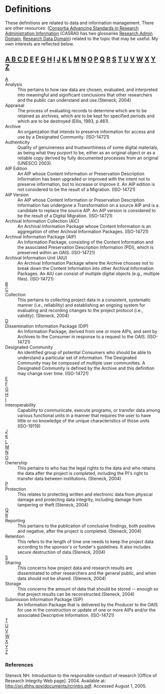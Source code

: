 Definitions
===========

These definitions are related to data and information management. There are other resources: 
([Consortia Advancing Standards in Research Administration Information](http://casrai.org/) (CASRAI) has two glossaries [Research Admin Domain](http://dictionary.casrai.org/Category:Research_Admin_Domain), [Research Data Domain](http://dictionary.casrai.org/Category:Research_Data_Domain))  related to the topic that may be useful. My own interests are reflected below. 

<a name="contents"></a>
## [ A ](#A) [ B ](#B) [ C ](#C) [D](#D) [E](#E) [F](#F) [G](#G) [H](#H) [I](#I) [J](#J) [K](#K) [L](#L) [M](#M) [N](#N) [O](#O) [P](#P) [Q](#Q) [R](#R) [S](#S) [T](#T) [U](#U) [V](#V) [W](#W) [X](#X) [Y](#Y) [Z](#Z) 


<DL>
<DT><a name="A"></a><a href=#contents>A</a><DD> 
  <DT> Analysis <DD> This pertains to how raw data are chosen, evaluated, and interpreted into meaningful and significant conclusions that other researchers and the public can understand and use.(Steneck, 2004) 
  <DT>Appraisal <DD>The  process  of  evaluating  records  to   determine   which   are   to   be   retained   as   archives,  which  are  to  be  kept  for  specified  periods  and  which  are  to  be  destroyed  (Ellis,  1993, p.461). 
  <DT>Archive<DD> An organization that intends to preserve information for access and use by a Designated Community. (ISO-14721)
  <DT>Authenticity <DD>Quality   of   genuineness   and   trustworthiness  of  some  digital  materials,  as  being  what  they  purport  to  be,  either  as  an  original object or as a reliable copy derived by fully  documented  processes  from  an  original (UNESCO 2003). 
  <DT>AIP  Edition<DD>  An  AIP  whose  Content  Information  or Preservation  Description  Information  has been upgraded or improved with the intent not to preserve information, but to increase or improve it. An AIP edition is not considered to be the result of a Migration.  (ISO-14721)
  <DT>AIP Version<DD> An AIP whose Content Information or Preservation Description Information has  undergone  a  Transformation  on  a  source  AIP  and  is  a  candidate  to  replace  the  source  AIP. An AIP version is considered to be the result of a Digital Migration.   (ISO-14721)
  <DT>Archival Information Collection (AIC)<DD> An Archival Information Package whose Content Information is an aggregation of other Archival Information Packages.  (ISO-14721)
  <DT>Archival Information Package (AIP)<DD>   An Information Package, consisting of the Content Information   and   the   associated Preservation   Description   Information   (PDI),   which   is preserved within an OAIS. (ISO-14721)
  <DT>Archival  Information  Unit  (AIU)<DD> An  Archival  Information  Package  where  the  Archive  chooses  not  to  break  down  the  Content  Information  into  other  Archival  Information  Packages.  An AIU can consist of multiple digital objects (e.g., multiple files). (ISO-14721)
<DT><a name="B"></a><a href=#contents>B</a><DD>
 
<DT><a name="C"></a><a href=#contents>C</a><DD>
  <DT> Collection <DD> This pertains to collecting project data in a consistent, systematic manner (i.e., reliability) and establishing an ongoing system for evaluating and recording changes to the project protocol (i.e., validity). (Steneck, 2004)
  
<DT><a name="D"></a><a href=#contents>D</a><DD>

  <DT>Dissemination Information Package (DIP)<DD> An Information Package, derived from one or more AIPs, and sent by Archives to the Consumer in response to a request to the OAIS.  (ISO-14721)
  <DT>Designated Community <DD>An identified group of potential Consumers who should be able to understand a particular set of information. The Designated Community may be composed of multiple user communities. A Designated Community is defined by the Archive and this definition may change over time. (ISO-14721)

<DT><a name="E"></a><a href=#contents>E</a><DD>

<DT><a name="F"></a><a href=#contents>F</a><DD>

<DT><a name="G"></a><a href=#contents>G</a><DD>

<DT><a name="H"></a><a href=#contents>H</a><DD>

<DT><a name="I"></a><a href=#contents>I</a><DD>
  <DT>Interoperability <DD> Capability to communicate, execute programs, or transfer data among various functional units in a manner that requires the user to have little or no knowledge of the unique characteristics of those units (ISO-19119) 

<DT><a name="J"></a><a href=#contents>J</a><DD>

<DT><a name="K"></a><a href=#contents>K</a><DD>

<DT><a name="L"></a><a href=#contents>L</a><DD>

<DT><a name="M"></a><a href=#contents>M</a><DD>

<DT><a name="N"></a><a href=#contents>N</a><DD>

<DT><a name="O"></a><a href=#contents>O</a><DD>
  <DT> Ownership <DD> This pertains to who has the legal rights to the data and who retains the data after the project is completed, including the PI's right to transfer data between institutions. (Steneck, 2004)

<DT><a name="P"></a><a href=#contents>P</a><DD>
  <DT> Protection  <DD> This relates to protecting written and electronic data from physical damage and protecting data integrity, including damage from tampering or theft.(Steneck, 2004) 

<DT><a name="Q"></a><a href=#contents>Q</a><DD>

<DT><a name="R"></a><a href=#contents>R</a><DD>
  <DT> Reporting <DD> This pertains to the publication of conclusive findings, both positive and negative, after the project is completed.   (Steneck, 2004)
  <DT> Retention  <DD> This refers to the length of time one needs to keep the project data according to the sponsor's or funder's guidelines. It also includes secure destruction of data.(Steneck, 2004) 

<DT><a name="S"></a><a href=#contents>S</a><DD>
  <DT> Sharing <DD> This concerns how project data and research results are disseminated to other researchers and the general public, and when data should not be shared. (Steneck, 2004)
  <DT> Storage <DD> This concerns the amount of data that should be stored -- enough so that project results can be reconstructed.(Steneck, 2004) 
  <DT>Submission Information Package (SIP)<DD> An Information Package that is delivered by the Producer  to  the  OAIS  for  use  in  the  construction  or  update  of  one  or  more  AIPs  and/or  the  associated Descriptive Information. (ISO-14721)

<DT><a name="T"></a><a href=#contents>T</a><DD>

<DT><a name="U"></a><a href=#contents>U</a><DD>

<DT><a name="V"></a><a href=#contents>V</a><DD>

<DT><a name="W"></a><a href=#contents>W</a><DD>

<DT><a name="X"></a><a href=#contents>X</a><DD>

<DT><a name="Y"></a><a href=#contents>Y</a><DD>

<DT><a name="Z"></a><a href=#contents>Z</a><DD>

</DL>

### References

Steneck NH. Introduction to the responsible conduct of research [Office of Research Integrity Web page]. 2004. 
Available at: http://ori.dhhs.gov/documents/rcrintro.pdf. Accessed August 1, 2005. 


<!--  From Ross harvey appraisal and selection
Essential       elements:
       ‘The       elements,       
       characteristics and attrib
       utes of a given digital 
       object  that  must  be  preserved  in  order  to  re-
       present its essential meaning or purpose. Also 
       called 
       significant     properties
            by     some     
            researchers’ (UNESCO 2003). 
            Metadata
            :     ‘structured     information     that     
            describes,   explains,   locates,   or   otherwise   
            makes  it  easier  to  retrieve
            ,  use,  or  manage  an  
            information resource’ (NISO, 2004, p.1). 
            Preservation  metadata:
              ‘Metadata  intended  
              to support preservation management of digital 
              materials,   by   documenting   their   identity,   
              technical   characteristic
              s,   means   of   access,      
              responsibility,   history,   
              context,   history   and   
              preservation objectiv
              es’ (UNESCO 2003). 
              Records
              :      in   the   recordkeeping   context,   
              records are evidence of transactions. 
              Risk  management:
                ‘Process  of  identifying  
                and assessing risks presented by threats, and if 
                appropriate,  taking  steps  to  bring  the  level  of  
                risk  down  to  an  accep
                table  level’  (UNESCO  
                2003). 
                Selection
                : the process of deciding what items or 
                resources will be added to
                 a library’s collection. 
-->


<!-- vi: se nowrap tw=0 : 
-->

